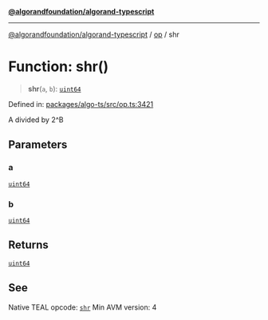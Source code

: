 [**@algorandfoundation/algorand-typescript**](../../../README.md)

***

[@algorandfoundation/algorand-typescript](../../../README.md) / [op](../README.md) / shr

# Function: shr()

> **shr**(`a`, `b`): [`uint64`](../../../type-aliases/uint64.md)

Defined in: [packages/algo-ts/src/op.ts:3421](https://github.com/algorandfoundation/puya-ts/blob/5bdb536fcbeffa6fe079b274d09cae785c8fb7b7/packages/algo-ts/src/op.ts#L3421)

A divided by 2^B

## Parameters

### a

[`uint64`](../../../type-aliases/uint64.md)

### b

[`uint64`](../../../type-aliases/uint64.md)

## Returns

[`uint64`](../../../type-aliases/uint64.md)

## See

Native TEAL opcode: [`shr`](https://developer.algorand.org/docs/get-details/dapps/avm/teal/opcodes/v10/#shr)
Min AVM version: 4

